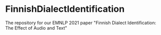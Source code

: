 # FinnishDialectIdentification
The repository for our EMNLP 2021 paper "Finnish Dialect Identification: The Effect of Audio and Text"
